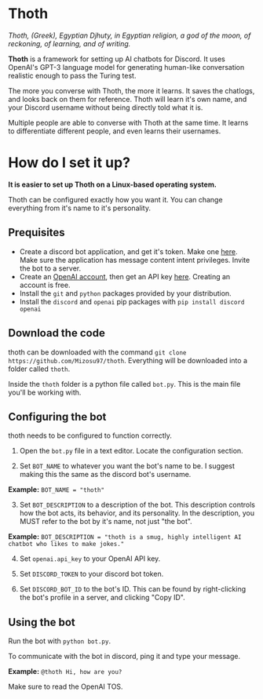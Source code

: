 # Thoth

*Thoth, (Greek), Egyptian Djhuty, in Egyptian religion, a god of the moon, of reckoning, of learning, and of writing.*

**Thoth** is a framework for setting up AI chatbots for Discord. It uses OpenAI's GPT-3 language model for generating human-like conversation realistic enough to pass the Turing test.

The more you converse with Thoth, the more it learns. It saves the chatlogs, and looks back on them for reference. Thoth will learn it's own name, and your Discord username without being directly told what it is.

Multiple people are able to converse with Thoth at the same time. It learns to differentiate different people, and even learns their usernames.


# How do I set it up?

**It is easier to set up Thoth on a Linux-based operating system.**

Thoth can be configured exactly how you want it. You can change everything from it's name to it's personality.

## Prequisites
- Create a discord bot application, and get it's token. Make one [here](https://discord.com/login?redirect_to=%2Fdevelopers%2Fapplications). Make sure the application has message content intent privileges. Invite the bot to a server.
- Create an [OpenAI account](https://openai.com/), then get an API key [here](https://beta.openai.com/account/api-keys). Creating an account is free.
- Install the `git` and `python` packages provided by your distribution.
- Install the `discord` and `openai` pip packages with `pip install discord openai`

## Download the code
thoth can be downloaded with the command `git clone https://github.com/Mizosu97/thoth`. Everything will be downloaded into a folder called `thoth`.

Inside the `thoth` folder is a python file called `bot.py`. This is the main file you'll be working with.

## Configuring the bot
thoth needs to be configured to function correctly.

1. Open the `bot.py` file in a text editor. Locate the configuration section.

2. Set `BOT_NAME` to whatever you want the bot's name to be. I suggest making this the same as the discord bot's username. 

**Example:** `BOT_NAME = "thoth"`

3. Set `BOT_DESCRIPTION` to a description of the bot. This description controls how the bot acts, its behavior, and its personality. In the description, you MUST refer to the bot by it's name, not just "the bot".

**Example:** `BOT_DESCRIPTION = "thoth is a smug, highly intelligent AI chatbot who likes to make jokes."`

4. Set `openai.api_key` to your OpenAI API key.

5. Set `DISCORD_TOKEN` to your discord bot token.

6. Set `DISCORD_BOT_ID` to the bot's ID. This can be found by right-clicking the bot's profile in a server, and clicking "Copy ID".


## Using the bot

Run the bot with `python bot.py`.

To communicate with the bot in discord, ping it and type your message.

**Example:** `@thoth Hi, how are you?`

Make sure to read the OpenAI TOS.
